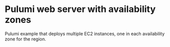 # Pulumi web server with availability zones

Pulumi example that deploys multiple EC2 instances, one in each availability zone for the region.
